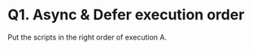 # Q1. Async & Defer execution order

Put the scripts in the right order of execution
A. <script async src="async1.js" /> // Loads in 300 ms
B. <script defer src="defer1.js" /> // Loads in 200 ms
C. <script defer src="defer2.js" /> // Loads in 300 ms
D. <script async src="async2.js" /> // Loads in 50 ms
E. <script async defer src="asyncdefer1.js" /> // Loads in 60 ms

R:
D. <script async src="async2.js" /> // Loads in 50 ms
E. <script async defer src="asyncdefer1.js" /> // Loads in 60 ms
A. <script async src="async1.js" /> // Loads in 300 ms
B. <script defer src="defer1.js" /> // Loads in 200 ms
C. <script defer src="defer2.js" /> // Loads in 300 ms

Async -> not blocking the parsing of html, it runs the script as soon as it finds it, whithout blocking the parsing
Defer -> waiting for html parsing to be done and after it's starting to run

# Q2. Rendering Pipeline & Composition

Which statements are true?
A. The render tree contains all elements from the DOM and CSSOM combined
B. Compositing is the process of separating layers based on z-index, which are then combined to form the final image displayed on the screen
C. The layout process asigns colors and images to visual elements in the render tree
D. The compositing process happens on the compositor thread
E. Elements that aren't visible on the page, for example display: hidden, aren't part of the DOM tree

R:
Only D is true. (The compositor thread is a thread in the browser that leverages the GPU to create the final version of the page seen on the screen)

# Q3. Resolving Domain Requests

1. Browser sends request to Recursive DNS Resolver
2. Recursive DNS Resolver queries Root Name Server
3. Root Name Server responds with Top Level Domain Name Server IP Address
4. Recursive DNS Resolver queries Top Level Domain Name Server
5. Top Level Domain Name Server responds with Authoritative Name Server IP Address
6. Recursive DNS Resolver queries Authoritative Name Server
7. Authoritative Name Server responds with website's IP Address.

# Q.4 Call Stack & Event Loop

What gets logged?

setTimeout(() => console.log(1))

Promise.resolve().then(() => console.log(2))

Promise.resolve().then(() => setTimeout(() => console.log(3)))

new Promise(() => console.log(4))

setTimeout(() => console.log(5))

It gets logged: 4 2 1 5 3

# Q.5 Resource Hints

Match the resource hints with their definitions

dns-prefetch -> performs domain name resolution in the background

preconnect -> proactively performs DNS resolution and TCP/TLS handshake

prefetch -> downloads resources that are likely to be needed in the future

preload -> prioritizes fetching of critical resources needed for the current navigation

# Q.6 Object Reference & Destructuring

What's the output?

const member = {
name: "Jane",
address: { street: "101 Main St" }
}

const member2 = { ...member }

member.address.street = "102 Main Str"
member.name = "Sarah"

console.log(member2)

R:
{
name: "Jane",
address: { street: "102 Main Str" }
}

# Q.7 Performance Navigation Timing

Put the performance navigation timings in the right order

1. fetchStart
2. connectEnd
3. domInteractive
4. domContentLoadedEventStart
5. domComplete
6. loadEventStart

# Q.8 Cache Directives

1. no-cache -> validates a cached response with the origin server before using it, even if it is still fresh
2. must-revalidate -> validate a stale response with the origin server before using it
3. no-store -> doesn't cache any part of the request or response
4. private -> prevents caching on shared catches
5. stale-while-revalidate -> serves stale content while validating the cached response with the origin server

# Q.9 Garbage Collection

What is true about this code block?
function addMember(name) {
return { name, createdAt: Date.now() }
}

    let obj1 = addMember("John");
    let obj2 = addMember("Sarah);

    obj1.friend = obj2;
    obj2.friend = obj1;
    obj1 = null;
    obj2 = null;

R:

1. obj1 and obj2 objects will not be garbage collected, learing to memory leak
2. obj1 and obj2 objects will be garbage collected imediatelly after setting them to null
3. obj1 and obj2 will only be garbage collected after closing the browser tab
4. obj1 and obj2 objects can be garbage collected during the next garbage collection cycle

Correct Response: 4

# Q.10 Animation Cost

When animating the following properties which have the correctly listed rendering costs?

